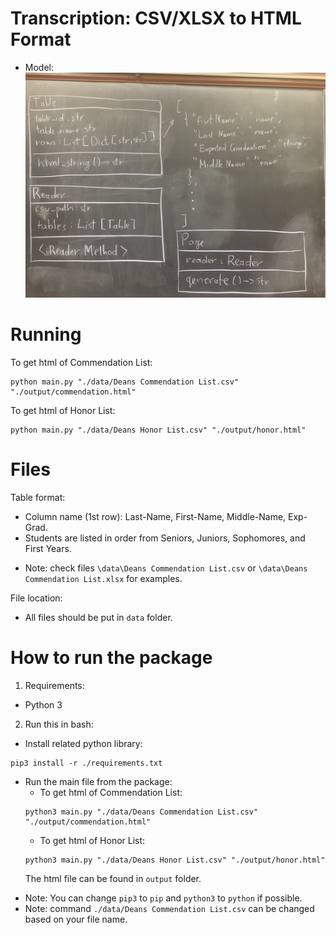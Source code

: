 # Transcription: CSV/XLSX to HTML Format

* Model:
  <img src="./doc/model.jpg" width=500/>
  


# Running
To get html of Commendation List:
```
python main.py "./data/Deans Commendation List.csv" "./output/commendation.html"
```

To get html of Honor List:
```
python main.py "./data/Deans Honor List.csv" "./output/honor.html"
```

# Files

Table format: 
- Column name (1st row): Last-Name, First-Name, Middle-Name, Exp-Grad.
- Students are listed in order from Seniors, Juniors, Sophomores, and First Years.
* Note: check files `\data\Deans Commendation List.csv` or `\data\Deans Commendation List.xlsx` for examples.

File location:
- All files should be put in `data` folder.

# How to run the package
1. Requirements:
  - Python 3

2. Run this in bash:
  - Install related python library:
  ```
  pip3 install -r ./requirements.txt
  ```
  - Run the main file from the package:
    - To get html of Commendation List:
    ```
    python3 main.py "./data/Deans Commendation List.csv" "./output/commendation.html"
    ```
    - To get html of Honor List:
    ```
    python3 main.py "./data/Deans Honor List.csv" "./output/honor.html"
    ```
    The html file can be found in `output` folder.

  * Note: You can change `pip3` to `pip` and `python3` to `python` if possible.
  * Note: command `./data/Deans Commendation List.csv` can be changed based on your file name.



